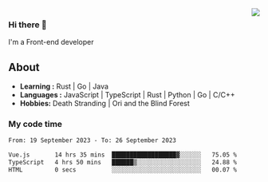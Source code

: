 <img align='right' src="https://github-readme-stats.vercel.app/api?username=strugglebak&show_icons=true">

### Hi there 👋

I'm a Front-end developer

## About

-  **Learning :** Rust | Go | Java
-  **Languages :** JavaScript | TypeScript | Rust | Python | Go | C/C++
-  **Hobbies:** Death Stranding | Ori and the Blind Forest

### My code time

<!--START_SECTION:waka-->

```txt
From: 19 September 2023 - To: 26 September 2023

Vue.js       14 hrs 35 mins  ██████████████████▓░░░░░░   75.05 %
TypeScript   4 hrs 50 mins   ██████▒░░░░░░░░░░░░░░░░░░   24.88 %
HTML         0 secs          ░░░░░░░░░░░░░░░░░░░░░░░░░   00.07 %
```

<!--END_SECTION:waka-->
